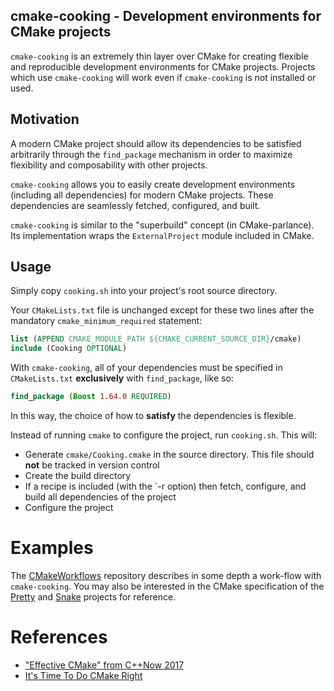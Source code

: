 cmake-cooking - Development environments for CMake projects
-----------------------------------------

`cmake-cooking` is an extremely thin layer over CMake for creating flexible and reproducible development environments for CMake projects. Projects which use `cmake-cooking` will work even if `cmake-cooking` is not installed or used.

## Motivation

A modern CMake project should allow its dependencies to be satisfied arbitrarily through the `find_package` mechanism in order to maximize flexibility and composability with other projects.

`cmake-cooking` allows you to easily create development environments (including all dependencies) for modern CMake projects. These dependencies are seamlessly fetched, configured, and built.

`cmake-cooking` is similar to the  "superbuild" concept (in CMake-parlance). Its implementation wraps the `ExternalProject` module included in CMake.

## Usage

Simply copy `cooking.sh` into your project's root source directory.

Your `CMakeLists.txt` file is unchanged except for these two lines after the mandatory `cmake_minimum_required` statement:

```CMake
list (APPEND CMAKE_MODULE_PATH ${CMAKE_CURRENT_SOURCE_DIR}/cmake)
include (Cooking OPTIONAL)
```

With `cmake-cooking`, all of your dependencies must be specified in `CMakeLists.txt` **exclusively** with `find_package`, like so:

```CMake
find_package (Boost 1.64.0 REQUIRED)
```

In this way, the choice of how to **satisfy** the dependencies is flexible.

Instead of running `cmake` to configure the project, run `cooking.sh`. This will:

 - Generate `cmake/Cooking.cmake` in the source directory. This file should **not** be tracked in version control
 - Create the build directory
 - If a recipe is included (with the `-r option) then fetch, configure, and build all dependencies of the project
 - Configure the project

# Examples

The [CMakeWorkflows](https://github.com/hakuch/CMakeWorkflows) repository describes in some depth a work-flow with `cmake-cooking`. You may also be interested in the CMake specification of the [Pretty](https://github.com/hakuch/Pretty) and [Snake](https://github.com/hakuch/Snake) projects for reference.

# References

- ["Effective CMake" from C++Now 2017](https://www.youtube.com/watch?v=bsXLMQ6WgIk)
- [It's Time To Do CMake Right](https://pabloariasal.github.io/2018/02/19/its-time-to-do-cmake-right/)
